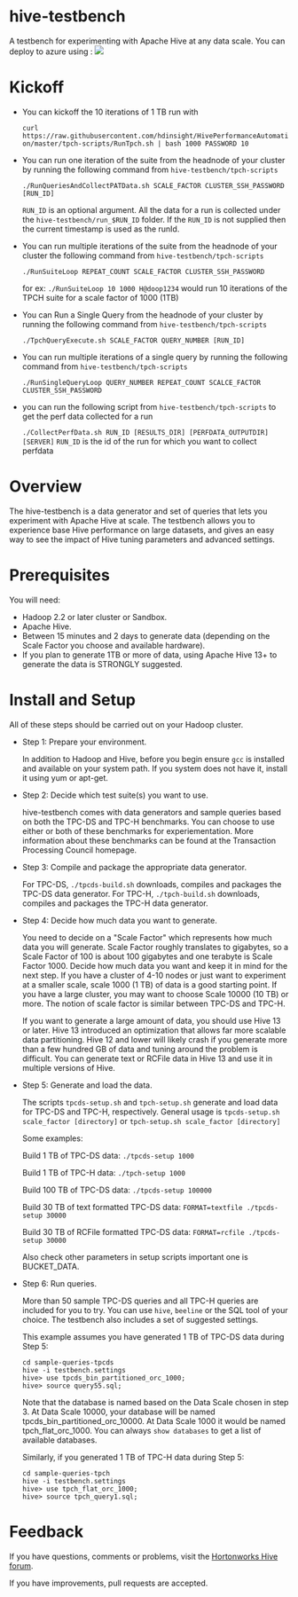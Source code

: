 hive-testbench
==============

A testbench for experimenting with Apache Hive at any data scale. You can deploy to azure using :
<a href="https://portal.azure.com/#create/Microsoft.Template/uri/https%3A%2F%2Fraw.githubusercontent.com%2Fhdinsight%2FHivePerformanceAutomation%2Fmaster%2Fazure%2Fazuredeploy.json" target="_blank">
    <img src="http://azuredeploy.net/deploybutton.png"/>
</a>

Kickoff
=======
* You can kickoff the 10 iterations of 1 TB run with

    ``curl https://raw.githubusercontent.com/hdinsight/HivePerformanceAutomation/master/tpch-scripts/RunTpch.sh | bash 1000 PASSWORD 10 ``

* You can run one iteration of the suite from the headnode of your cluster by running the following command from ``hive-testbench/tpch-scripts``

    ``./RunQueriesAndCollectPATData.sh SCALE_FACTOR CLUSTER_SSH_PASSWORD [RUN_ID]``

    ``RUN_ID`` is an optional argument. All the data for a run is collected under the ``hive-testbench/run_$RUN_ID`` folder. If the ``RUN_ID`` is not supplied then the current timestamp is used as the runId.

* You can run multiple iterations of the suite from the headnode of your cluster the following command from ``hive-testbench/tpch-scripts``

  ``./RunSuiteLoop REPEAT_COUNT SCALE_FACTOR CLUSTER_SSH_PASSWORD``

    for ex: ``./RunSuiteLoop 10 1000 H@doop1234``
    would run 10 iterations of the TPCH suite for a scale factor of 1000 (1TB)

* You can Run a Single Query from the headnode of your cluster by running the following command from ``hive-testbench/tpch-scripts``

    ``./TpchQueryExecute.sh SCALE_FACTOR QUERY_NUMBER [RUN_ID]``

* You can run multiple iterations of a single query by running the following command from ``hive-testbench/tpch-scripts``

    ``./RunSingleQueryLoop QUERY_NUMBER REPEAT_COUNT SCALCE_FACTOR CLUSTER_SSH_PASSWORD``

* you can run the following script from ``hive-testbench/tpch-scripts`` to get the perf data collected for a run 

    ``./CollectPerfData.sh RUN_ID [RESULTS_DIR] [PERFDATA_OUTPUTDIR] [SERVER]``
    ``RUN_ID`` is the id of the run for which you want to collect perfdata

Overview
========

The hive-testbench is a data generator and set of queries that lets you experiment with Apache Hive at scale. The testbench allows you to experience base Hive performance on large datasets, and gives an easy way to see the impact of Hive tuning parameters and advanced settings.

Prerequisites
=============

You will need:
* Hadoop 2.2 or later cluster or Sandbox.
* Apache Hive.
* Between 15 minutes and 2 days to generate data (depending on the Scale Factor you choose and available hardware).
* If you plan to generate 1TB or more of data, using Apache Hive 13+ to generate the data is STRONGLY suggested.

Install and Setup
=================

All of these steps should be carried out on your Hadoop cluster.

- Step 1: Prepare your environment.

  In addition to Hadoop and Hive, before you begin ensure ```gcc``` is installed and available on your system path. If you system does not have it, install it using yum or apt-get.

- Step 2: Decide which test suite(s) you want to use.

  hive-testbench comes with data generators and sample queries based on both the TPC-DS and TPC-H benchmarks. You can choose to use either or both of these benchmarks for experiementation. More information about these benchmarks can be found at the Transaction Processing Council homepage.

- Step 3: Compile and package the appropriate data generator.

  For TPC-DS, ```./tpcds-build.sh``` downloads, compiles and packages the TPC-DS data generator.
  For TPC-H, ```./tpch-build.sh``` downloads, compiles and packages the TPC-H data generator.

- Step 4: Decide how much data you want to generate.

  You need to decide on a "Scale Factor" which represents how much data you will generate. Scale Factor roughly translates to gigabytes, so a Scale Factor of 100 is about 100 gigabytes and one terabyte is Scale Factor 1000. Decide how much data you want and keep it in mind for the next step. If you have a cluster of 4-10 nodes or just want to experiment at a smaller scale, scale 1000 (1 TB) of data is a good starting point. If you have a large cluster, you may want to choose Scale 10000 (10 TB) or more. The notion of scale factor is similar between TPC-DS and TPC-H.

  If you want to generate a large amount of data, you should use Hive 13 or later. Hive 13 introduced an optimization that allows far more scalable data partitioning. Hive 12 and lower will likely crash if you generate more than a few hundred GB of data and tuning around the problem is difficult. You can generate text or RCFile data in Hive 13 and use it in multiple versions of Hive.

- Step 5: Generate and load the data.

  The scripts ```tpcds-setup.sh``` and ```tpch-setup.sh``` generate and load data for TPC-DS and TPC-H, respectively. General usage is ```tpcds-setup.sh scale_factor [directory]``` or ```tpch-setup.sh scale_factor [directory]```

  Some examples:

  Build 1 TB of TPC-DS data: ```./tpcds-setup 1000```

  Build 1 TB of TPC-H data: ```./tpch-setup 1000```

  Build 100 TB of TPC-DS data: ```./tpcds-setup 100000```

  Build 30 TB of text formatted TPC-DS data: ```FORMAT=textfile ./tpcds-setup 30000```

  Build 30 TB of RCFile formatted TPC-DS data: ```FORMAT=rcfile ./tpcds-setup 30000```
  
  Also check other parameters in setup scripts important one is BUCKET_DATA.

- Step 6: Run queries.

  More than 50 sample TPC-DS queries and all TPC-H queries are included for you to try. You can use ```hive```, ```beeline``` or the SQL tool of your choice. The testbench also includes a set of suggested settings.

  This example assumes you have generated 1 TB of TPC-DS data during Step 5:

  	```
  	cd sample-queries-tpcds
  	hive -i testbench.settings
  	hive> use tpcds_bin_partitioned_orc_1000;
  	hive> source query55.sql;
  	```

  Note that the database is named based on the Data Scale chosen in step 3. At Data Scale 10000, your database will be named tpcds_bin_partitioned_orc_10000. At Data Scale 1000 it would be named tpch_flat_orc_1000. You can always ```show databases``` to get a list of available databases.

  Similarly, if you generated 1 TB of TPC-H data during Step 5:

  	```
  	cd sample-queries-tpch
  	hive -i testbench.settings
  	hive> use tpch_flat_orc_1000;
  	hive> source tpch_query1.sql;
  	```

Feedback
========

If you have questions, comments or problems, visit the [Hortonworks Hive forum](http://hortonworks.com/community/forums/forum/hive/).

If you have improvements, pull requests are accepted.
